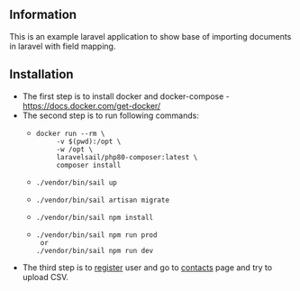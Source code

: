 ## Information
This is an example laravel application to show base of importing documents in laravel with field mapping.

## Installation
- The first step is to install docker and docker-compose - https://docs.docker.com/get-docker/
- The second step is to run following commands:
    - ```
      docker run --rm \
           -v $(pwd):/opt \
           -w /opt \
           laravelsail/php80-composer:latest \
           composer install
      ```
    - ```
      ./vendor/bin/sail up
      ```
    - ```
      ./vendor/bin/sail artisan migrate      
      ```
    - ```
      ./vendor/bin/sail npm install
      ```
    - ```
      ./vendor/bin/sail npm run prod
       or
      ./vendor/bin/sail npm run dev
      ```
- The third step is to [register](http://localhost/register) user and go to [contacts](http://localhost/contacts) page and try to upload CSV. 
